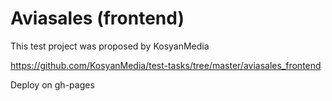 # Aviasales (frontend)

This test project was proposed by KosyanMedia

https://github.com/KosyanMedia/test-tasks/tree/master/aviasales_frontend


Deploy on gh-pages